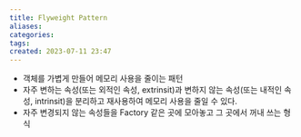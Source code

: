 ```yaml
---
title: Flyweight Pattern
aliases: 
categories: 
tags: 
created: 2023-07-11 23:47
---
```


- 객체를 가볍게 만들어 메모리 사용을 줄이는 패턴
- 자주 변하는 속성(또는 외적인 속성, extrinsit)과 변하지 않는 속성(또는 내적인 속성, intrinsit)을 분리하고 재사용하여 메모리 사용을 줄일 수 있다.
- 자주 변경되지 않는 속성들을 Factory 같은 곳에 모아놓고 그 곳에서 꺼내 쓰는 형식
